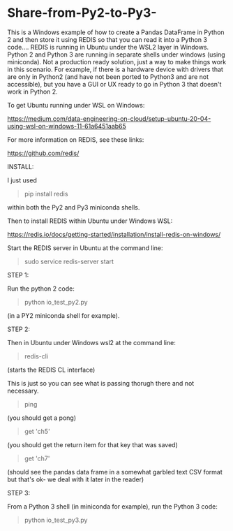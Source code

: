 # Share-from-Py2-to-Py3-
This is a Windows example of how to create a Pandas DataFrame in Python 2 and then store it using REDIS so that you can read it into a Python 3 code.... REDIS is running in Ubuntu under the WSL2 layer in Windows. Python 2 and Python 3 are running in separate shells under windows (using miniconda). Not a production ready solution, just a way to make things work in this scenario. For example, if there is a hardware device with drivers that are only in Python2 (and have not been ported to Python3 and are not accessible), but you have a GUI or UX ready to go in Python 3 that doesn't work in Python 2. 

To get Ubuntu running under WSL on Windows:

https://medium.com/data-engineering-on-cloud/setup-ubuntu-20-04-using-wsl-on-windows-11-61a6451aab65

For more information on REDIS, see these links:

https://github.com/redis/

INSTALL:

I just used 

>pip install redis 

within both the Py2 and Py3 miniconda shells. 

Then to install REDIS within Ubuntu under Windows WSL:

https://redis.io/docs/getting-started/installation/install-redis-on-windows/

Start the REDIS server in Ubuntu at the command line:

>sudo service redis-server start


STEP 1: 

Run the python 2 code:
 
> python io_test_py2.py
 
(in a PY2 miniconda shell for example).

STEP 2:
 
Then in Ubuntu under Windows wsl2 at the command line:

> redis-cli
 
 (starts the REDIS CL interface)
 
 This is just so you can see what is passing thorugh there and not necessary. 
 
>  ping
 
 (you should get a pong)
 
> get 'ch5'
 
 (you should get the return item for that key that was saved)
 
 > get 'ch7'
  
 (should see the pandas data frame in a somewhat garbled text CSV format but that's ok- we deal with it later in the reader)
 
STEP 3:
  
From a Python 3 shell (in miniconda for example), run the Python 3 code:
  
> python io_test_py3.py

